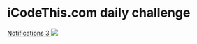 # iCodeThis.com daily challenge
[Notifications 3 ![](https://shismqklzntzxworibfn.supabase.co/storage/v1/object/public/previews/8aa25eb8-7e6b-4e7c-8a1e-065f66897780.png)](https://icodethis.com/submissions/39121)
